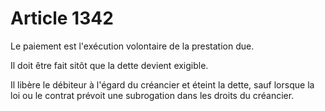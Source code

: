 # Article 1342

Le paiement est l'exécution volontaire de la prestation due. <p> Il doit être fait sitôt que la dette devient exigible. </p><p> Il libère le débiteur à l'égard du créancier et éteint la dette, sauf lorsque la loi ou le contrat prévoit une subrogation dans les droits du créancier. </p>